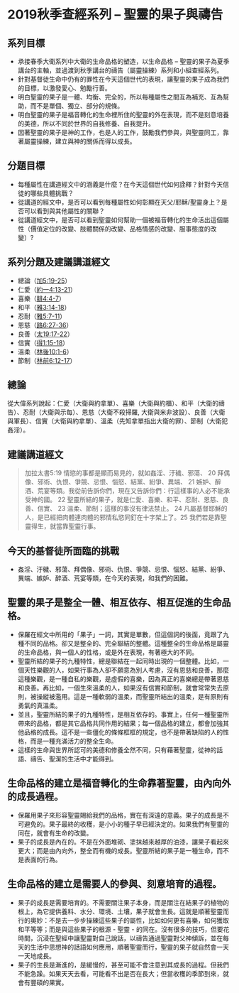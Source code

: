 # 2019秋季查經系列 – 聖靈的果子與禱告

## 系列目標
+ 承接春季大衛系列中大衛的生命品格的塑造，以生命品格 – 聖靈的果子為夏季講台的主軸，並過渡到秋季講台的禱告（屬靈操練）系列和小組查經系列。
+ 針對基督徒生命中仍有的罪性在今天這個世代的表現，讓聖靈的果子成為我們的目標，以激發愛心、勉勵行善。
+ 明白聖靈的果子是一體、均衡、完全的，所以每種屬性之間互為補充、互為幫助，而不是單個、獨立、部分的規條。
+ 明白聖靈的果子是福音轉化的生命裡所住的聖靈的外在表現，而不是刻意培養的美德，所以不同於世界的自我修養、自我提升。
+ 因著聖靈的果子是神的工作，也是人的工作，鼓勵我們參與，與聖靈同工，靠著屬靈操練，建立與神的關係而得以成長。

## 分題目標
+ 每種屬性在講道經文中的涵義是什麼？在今天這個世代如何詮釋？針對今天信徒的哪些具體挑戰？
+ 從講道的經文中，是否可以看到每種屬性如何彰顯在天父/耶穌/聖靈身上？是否可以看到與其他屬性的關聯？
+ 從講道經文中，是否可以看到聖靈如何幫助一個被福音轉化的生命活出這個屬性（價值定位的改變、肢體關係的改變、品格情感的改變、服事態度的改變）?

## 系列分題及建議講道經文
+ 總論（[加5:19-25](https://www.biblegateway.com/quicksearch/?quicksearch=加5:19-25&qs_version=CUVMPT)）
+ 仁愛（[約一4:13-21](https://www.biblegateway.com/quicksearch/?quicksearch=約一4:13-21&qs_version=CUVMPT)）
+ 喜樂（[腓4:4-7](https://www.biblegateway.com/quicksearch/?quicksearch=腓4:4-7&qs_version=CUVMPT)）
+ 和平（[雅3:14-18](https://www.biblegateway.com/quicksearch/?quicksearch=雅3:14-18&qs_version=CUVMPT)）
+ 忍耐（[雅5:7-11](https://www.biblegateway.com/quicksearch/?quicksearch=雅5:7-11&qs_version=CUVMPT)）
+ 恩慈（[路6:27-36](https://www.biblegateway.com/quicksearch/?quicksearch=路6:27-36&qs_version=CUVMPT)）
+ 良善（[太19:17-22](https://www.biblegateway.com/quicksearch/?quicksearch=太19:17-22&qs_version=CUVMPT)）
+ 信實（[得1:15-18](https://www.biblegateway.com/quicksearch/?quicksearch=得1:15-18&qs_version=CUVMPT)）
+ 溫柔（[林後10:1-6](https://www.biblegateway.com/quicksearch/?quicksearch=林後10:1-6&qs_version=CUVMPT)）
+ 節制（[林前6:12-17](https://www.biblegateway.com/quicksearch/?quicksearch=林前6:12-17&qs_version=CUVMPT)） 

## 總論
從大偉系列說起：仁愛（大衛與約拿單）、喜樂（大衛與約櫃）、和平（大衛的禱告）、忍耐（大衛與示每）、恩慈（大衛不殺掃羅, 大衛與米非波設）、良善（大衛與軍長）、信實（大衛與約拿單）、溫柔（先知拿單指出大衛的罪）、節制（大衛犯姦淫）。

## 建議講道經文
>加拉太書5:19 情慾的事都是顯而易見的，就如姦淫、汙穢、邪蕩、 20 拜偶像、邪術、仇恨、爭競、忌恨、惱怒、結黨、紛爭、異端、 21 嫉妒、醉酒、荒宴等類。我從前告訴你們，現在又告訴你們：行這樣事的人必不能承受神的國。 22 聖靈所結的果子，就是仁愛、喜樂、和平、忍耐、恩慈、良善、信實、 23 溫柔、節制；這樣的事沒有律法禁止。 24 凡屬基督耶穌的人，是已經把肉體連肉體的邪情私慾同釘在十字架上了。25 我們若是靠聖靈得生，就當靠聖靈行事。

## 今天的基督徒所面臨的挑戰
+ 姦淫、汙穢、邪蕩、拜偶像、邪術、仇恨、爭競、忌恨、惱怒、結黨、紛爭、異端、嫉妒、醉酒、荒宴等類，在今天的表現，和我們的困難。

## 聖靈的果子是整全一體、相互依存、相互促進的生命品格。
+ 保羅在經文中所用的「果子」一詞，其實是單數，但這個詞的後面，竟跟了九種不同的品格。卻又是整全的、完全聯結的整體。這種整全的生命品格是屬靈的生命品格，與一個人的性格，或是外在表現，有著極大的不同。
+ 聖靈所結的果子的九種特性，總是聯結在一起同時出現的一個整體。比如，一個天性樂觀的人，如果行事為人卻不願意為別人考慮，沒有恩慈和良善，那麼這種樂觀，是一種自私的樂觀，是虛假的喜樂，因為真正的喜樂總是帶著恩慈和良善。再比如，一個生來溫柔的人，如果沒有信實和節制，就會常常失去原則，被操縱被濫用。這是一種軟弱的溫柔，而聖靈所結出的溫柔，是有原則有勇氣的真溫柔。
+ 並且，聖靈所結的果子的九種特性，是相互依存的。事實上，任何一種聖靈所帶來的品格，都是其它品格共同作用的結果；每一個品格的建立，都會加強其他品格的成長。這不是一些僵化的條條框框的規定，也不是帶著缺陷的人的性格，而是一種充滿活力的整全生命。
+ 這樣的生命與世界所認可的美德和修養全然不同，只有藉著聖靈，從神的話語、禱告、聖潔的生活中才能得到。

## 生命品格的建立是福音轉化的生命靠著聖靈，由內向外的成長過程。
+ 保羅用果子來形容聖靈賜給我們的品格，實在有深遠的意義。果子的成長是不可避免的。果子最終的收穫，是小小的種子早已經決定的。如果我們有聖靈的同在，就會有生命的改變。
+ 果子的成長是內在的。不是在外面堆砌、塗抹越來越厚的油漆，讓果子看起來更大；而是由內向外，整全而有機的成長。聖靈所結的果子是一種生命，而不是表面的行為。

## 生命品格的建立是需要人的參與、刻意培育的過程。
+ 果子的成長是需要培育的。不需要關注果子本身，而是關注在結果子的植物的根上，為它提供養料、水分、環境、土壤，果子就會生長。這就是順著聖靈而行的奧妙：不是去一步步操練這些果子的屬性，比如如何更有喜樂，如何獲取和平等等；而是與這些果子的根源 - 聖靈 - 的同在。沒有很多的技巧，但要花時間，沉浸在聖經中讓聖靈對自己說話，以禱告通過聖靈對父神傾訴，並在每天的生活中思想神的話語如何應用，順著聖靈而行，聖靈的果子就自然會一天一天地成長。
+ 果子的生長是漸進的，是緩慢的，甚至可能不會注意到其成長的過程。但我們不能急躁。如果天天去看，可能看不出是否在長大；但當收穫的季節到來，就會有豐碩的果實。 
